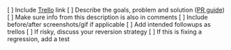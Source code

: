 [ ] Include [Trello](https://trello.com/b/B25On0K9/feb-2019)  link
[ ] Describe the goals, problem and solution ([PR guide](https://docs.google.com/document/d/1IeQdEh7ROhNV6Z2mJdu35E6r8XtFOkOhyhIeAvm8amE/edit))
[ ] Make sure info from this description is also in comments
[ ] Include before/after screenshots/gif if applicable
[ ] Add intended followups as trellos 
[ ] If risky, discuss your reversion strategy
[ ] If this is fixing a regression, add a test
